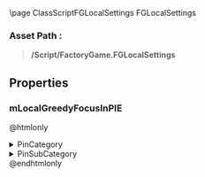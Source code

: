 \page ClassScriptFGLocalSettings FGLocalSettings
### Asset Path :
<b><blockquote>/Script/FactoryGame.FGLocalSettings</blockquote></b>
## Properties

### mLocalGreedyFocusInPIE
@htmlonly
<details>
 <summary>PinCategory</summary>
<blockquote>bool</blockquote>
</details>
<details>
 <summary>PinSubCategory</summary>
<blockquote>bool</blockquote>
</details>
@endhtmlonly

